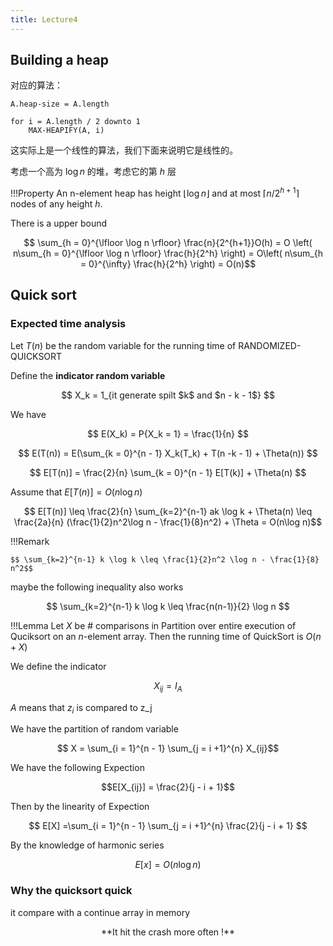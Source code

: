 ```yaml
---
title: Lecture4 
---
```


## Building a heap

对应的算法：
```
A.heap-size = A.length

for i = A.length / 2 downto 1
    MAX-HEAPIFY(A, i)
```

这实际上是一个线性的算法，我们下面来说明它是线性的。

考虑一个高为 $\log n$ 的堆，考虑它的第 $h$ 层

!!!Property
    An n-element heap has height $\lfloor \log n \rfloor$ and at most $\lceil n / 2^{h+1} \rceil$ nodes of any height $h$.

There is a upper bound

$$ \sum_{h = 0}^{\lfloor \log n \rfloor} \frac{n}{2^{h+1}}O(h)  = O \left( n\sum_{h = 0}^{\lfloor \log n \rfloor} \frac{h}{2^h} \right) = O\left( n\sum_{h = 0}^{\infty} \frac{h}{2^h} \right) = O(n)$$

## Quick sort

### Expected time analysis

Let $T(n)$ be the random variable for the running time of RANDOMIZED-QUICKSORT

Define the **indicator random variable**

$$
X_k = 1_{it generate spilt $k$ and $n - k - 1$}
$$

We have 

$$ E(X_k) = P{X_k = 1} = \frac{1}{n} $$

$$ E(T(n)) = E(\sum_{k = 0}^{n - 1} X_k(T_k) + T(n -k - 1) + \Theta(n)) $$

$$ E[T(n)] = \frac{2}{n} \sum_{k = 0}^{n - 1} E[T(k)] + \Theta(n) $$

Assume that $E[T(n)] = O(n \log n)$

$$ E[T(n)] \leq \frac{2}{n} \sum_{k=2}^{n-1} ak \log k + \Theta(n) \leq \frac{2a}{n} (\frac{1}{2}n^2\log n - \frac{1}{8}n^2) + \Theta = O(n\log n)$$

!!!Remark

    $$ \sum_{k=2}^{n-1} k \log k \leq \frac{1}{2}n^2 \log n - \frac{1}{8} n^2$$

maybe the following inequality also works

$$ \sum_{k=2}^{n-1} k \log k \leq \frac{n(n-1)}{2} \log n $$

!!!Lemma
    Let $X$ be # comparisons in Partition over entire execution of Quciksort on an $n$-element array. Then the running time of QuickSort is $O(n + X)$

We define the indicator

$$ X_{ij} = I_A$$

$A$ means that $z_i$ is compared to z_j

We have the partition of random variable

$$ X = \sum_{i = 1}^{n - 1} \sum_{j = i +1}^{n} X_{ij}$$

We have the following Expection

$$E[X_{ij}] = \frac{2}{j - i + 1}$$

Then by the linearity of Expection

$$ E[X] =\sum_{i = 1}^{n - 1} \sum_{j = i +1}^{n} \frac{2}{j - i + 1} $$

By the knowledge of harmonic series

$$E[x] = O(n\log n)$$

### Why the quicksort quick

it compare with a continue array in memory

<center>
**It hit the crash more often !**
</center>